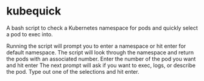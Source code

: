 # kubequick
A bash script to check a Kubernetes namespace for pods and quickly select a pod to exec into.

Running the script will prompt you to enter a namespace or hit enter for default namespace.
The script will look through the namespace and return the pods with an associated number. Enter the number of the pod you want and hit enter
The next prompt will ask if you want to exec, logs, or describe the pod. Type out one of the selections and hit enter.

